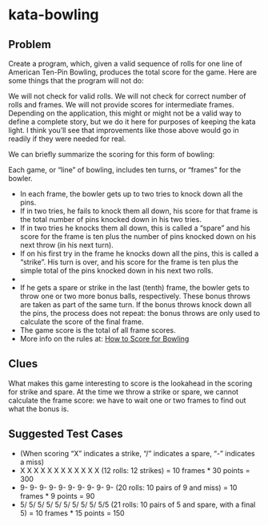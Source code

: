 # kata-bowling

## Problem

Create a program, which, given a valid sequence of rolls for one line of American Ten-Pin Bowling, produces the total score for the game. Here are some things that the program will not do:

We will not check for valid rolls.
We will not check for correct number of rolls and frames.
We will not provide scores for intermediate frames.
Depending on the application, this might or might not be a valid way to define a complete story, but we do it here for purposes of keeping the kata light. I think you’ll see that improvements like those above would go in readily if they were needed for real.

We can briefly summarize the scoring for this form of bowling:

Each game, or “line” of bowling, includes ten turns, or “frames” for the bowler.
<ul>
<li>In each frame, the bowler gets up to two tries to knock down all the pins.</li>
<li>If in two tries, he fails to knock them all down, his score for that frame is the total number of pins knocked down in his two tries. </li>
<li>If in two tries he knocks them all down, this is called a “spare” and his score for the frame is ten plus the number of pins knocked down on his next throw (in his next turn).</li>
<li>If on his first try in the frame he knocks down all the pins, this is called a “strike”. His turn is over, and his score for the frame is ten plus the simple total of the pins knocked down in his next two rolls.<li>
<li>If he gets a spare or strike in the last (tenth) frame, the bowler gets to throw one or two more bonus balls, respectively. These bonus throws are taken as part of the same turn. If the bonus throws knock down all the pins, the process does not repeat: the bonus throws are only used to calculate the score of the final frame.</li>
<li>The game score is the total of all frame scores.</li>
<li>More info on the rules at: <a href="http://www.topendsports.com/sport/tenpin/scoring.htm">How to Score for Bowling</a></li>
</ul>

## Clues

What makes this game interesting to score is the lookahead in the scoring for strike and spare. At the time we throw a strike or spare, we cannot calculate the frame score: we have to wait one or two frames to find out what the bonus is.

## Suggested Test Cases
<ul>
<li>(When scoring “X” indicates a strike, “/” indicates a spare, “-” indicates a miss)</li>

<li>X X X X X X X X X X X X (12 rolls: 12 strikes) = 10 frames * 30 points = 300</li>

<li>9- 9- 9- 9- 9- 9- 9- 9- 9- 9- (20 rolls: 10 pairs of 9 and miss) = 10 frames * 9 points = 90</li>
<li>5/ 5/ 5/ 5/ 5/ 5/ 5/ 5/ 5/ 5/5 (21 rolls: 10 pairs of 5 and spare, with a final 5) = 10 frames * 15 points = 150</li>
</ul>